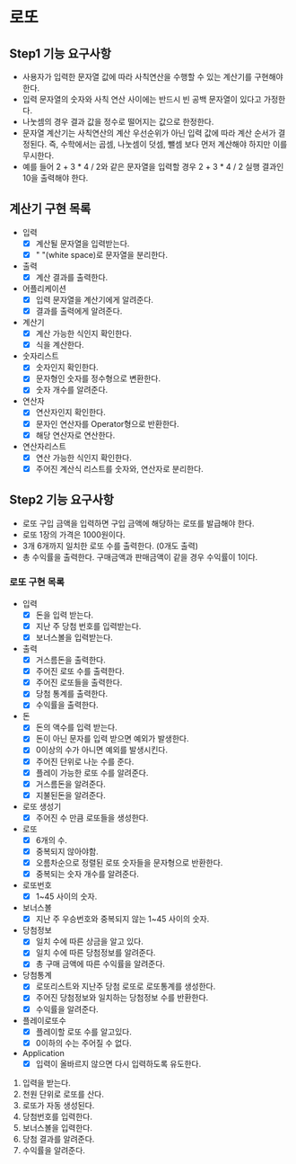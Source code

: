 # 로또

## Step1 기능 요구사항
* 사용자가 입력한 문자열 값에 따라 사칙연산을 수행할 수 있는 계산기를 구현해야 한다.
* 입력 문자열의 숫자와 사칙 연산 사이에는 반드시 빈 공백 문자열이 있다고 가정한다.
* 나눗셈의 경우 결과 값을 정수로 떨어지는 값으로 한정한다.
* 문자열 계산기는 사칙연산의 계산 우선순위가 아닌 입력 값에 따라 계산 순서가 결정된다. 즉, 수학에서는 곱셈, 나눗셈이 덧셈, 뺄셈 보다 먼저 계산해야 하지만 이를 무시한다.
* 예를 들어 2 + 3 * 4 / 2와 같은 문자열을 입력할 경우 2 + 3 * 4 / 2 실행 결과인 10을 출력해야 한다.

## 계산기 구현 목록
- 입력
  - [x] 계산될 문자열을 입력받는다.
  - [x] " "(white space)로 문자열을 분리한다.
- 출력
  - [x] 계산 결과를 출력한다.
- 어플리케이션
  - [x] 입력 문자열을 계산기에게 알려준다.
  - [x] 결과를 출력에게 알려준다.
- 계산기
  - [x] 계산 가능한 식인지 확인한다.
  - [x] 식을 계산한다.
- 숫자리스트
  - [x] 숫자인지 확인한다.
  - [x] 문자형인 숫자를 정수형으로 변환한다.
  - [x] 숫자 개수를 알려준다.
- 연산자
  - [x] 연산자인지 확인한다.
  - [x] 문자인 연산자를 Operator형으로 반환한다.
  - [x] 해당 연산자로 연산한다.
- 연산자리스트
  - [x] 연산 가능한 식인지 확인한다.
  - [x] 주어진 계산식 리스트를 숫자와, 연산자로 분리한다.

## Step2 기능 요구사항
* 로또 구입 금액을 입력하면 구입 금액에 해당하는 로또를 발급해야 한다.
* 로또 1장의 가격은 1000원이다.
* 3개 6개까지 일치한 로또 수를 출력한다. (0개도 출력)
* 총 수익률을 출력한다. 구매금액과 판매금액이 같을 경우 수익률이 1이다.

### 로또 구현 목록
- 입력
  - [x] 돈을 입력 받는다.
  - [x] 지난 주 당첨 번호를 입력받는다.
  - [x] 보너스볼을 입력받는다.
- 출력
  - [x] 거스름돈을 출력한다.
  - [x] 주어진 로또 수를 출력한다.
  - [x] 주어진 로또들을 출력한다.
  - [x] 당첨 통계를 출력한다.
  - [x] 수익률을 출력한다.
- 돈
  - [x] 돈의 액수를 입력 받는다.
  - [x] 돈이 아닌 문자를 입력 받으면 예외가 발생한다.
  - [x] 0이상의 수가 아니면 예외를 발생시킨다.
  - [x] 주어진 단위로 나눈 수를 준다.
  - [x] 플레이 가능한 로또 수를 알려준다.
  - [x] 거스름돈을 알려준다.
  - [x] 지불된돈을 알려준다.
- 로또 생성기
  - [x] 주어진 수 만큼 로또들을 생성한다. 
- 로또
  - [x] 6개의 수.
  - [x] 중복되지 않아야함.
  - [x] 오름차순으로 정렬된 로또 숫자들을 문자형으로 반환한다.
  - [x] 중복되는 숫자 개수를 알려준다.
- 로또번호
  - [x] 1~45 사이의 숫자.
- 보너스볼
  - [x] 지난 주 우승번호와 중복되지 않는 1~45 사이의 숫자.
- 당첨정보
  - [x] 일치 수에 따른 상금을 알고 있다.
  - [x] 일치 수에 따른 당첨정보를 알려준다.
  - [x] 총 구매 금액에 따른 수익률을 알려준다.
- 당첨통계
  - [x] 로또리스트와 지난주 당첨 로또로 로또통계를 생성한다.
  - [x] 주어진 당첨정보와 일치하는 당첨정보 수를 반환한다.
  - [x] 수익률을 알려준다.
- 플레이로또수
  - [x] 플레이할 로또 수를 알고있다.
  - [x] 0이하의 수는 주어질 수 없다.
- Application
  - [x] 입력이 올바르지 않으면 다시 입력하도록 유도한다.

1. 입력을 받는다.
2. 천원 단위로 로또를 산다.
3. 로또가 자동 생성된다.
4. 당첨번호를 입력한다.
5. 보너스볼을 입력한다.
6. 당첨 결과를 알려준다.
7. 수익률을 알려준다.